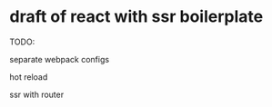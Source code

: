 # draft of react with ssr boilerplate

TODO:

separate webpack configs

hot reload

ssr with router

